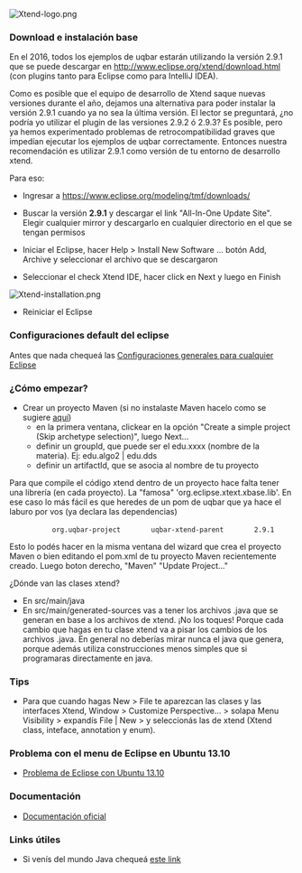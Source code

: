 ![](Xtend-logo.png "Xtend-logo.png")

### Download e instalación base

En el 2016, todos los ejemplos de uqbar estarán utilizando la versión 2.9.1 que se puede descargar en <http://www.eclipse.org/xtend/download.html> (con plugins tanto para Eclipse como para IntelliJ IDEA).

Como es posible que el equipo de desarrollo de Xtend saque nuevas versiones durante el año, dejamos una alternativa para poder instalar la versión 2.9.1 cuando ya no sea la última versión. El lector se preguntará, ¿no podría yo utilizar el plugin de las versiones 2.9.2 ó 2.9.3? Es posible, pero ya hemos experimentado problemas de retrocompatibilidad graves que impedían ejecutar los ejemplos de uqbar correctamente. Entonces nuestra recomendación es utilizar 2.9.1 como versión de tu entorno de desarrollo xtend.

Para eso:

-   Ingresar a <https://www.eclipse.org/modeling/tmf/downloads/>

<!-- -->

-   Buscar la versión **2.9.1** y descargar el link "All-In-One Update Site". Elegir cualquier mirror y descargarlo en cualquier directorio en el que se tengan permisos

<!-- -->

-   Iniciar el Eclipse, hacer Help &gt; Install New Software ... botón Add, Archive y seleccionar el archivo que se descargaron

<!-- -->

-   Seleccionar el check Xtend IDE, hacer click en Next y luego en Finish

![](Xtend-installation.png "Xtend-installation.png")

-   Reiniciar el Eclipse

### Configuraciones default del eclipse

Antes que nada chequeá las [Configuraciones generales para cualquier Eclipse](configuraciones-generales-para-cualquier-eclipse.md)

### ¿Cómo empezar?

-   Crear un proyecto Maven (si no instalaste Maven hacelo como se sugiere [aquí](http://uqbar-wiki.org/index.php?title=Gu%C3%ADa_de_Instalaci%C3%B3n_de_Maven))
    -   en la primera ventana, clickear en la opción "Create a simple project (Skip archetype selection)", luego Next...
    -   definir un groupId, que puede ser el edu.xxxx (nombre de la materia). Ej: edu.algo2 | edu.dds
    -   definir un artifactId, que se asocia al nombre de tu proyecto

Para que compile el código xtend dentro de un proyecto hace falta tener una librería (en cada proyecto). La "famosa" 'org.eclipse.xtext.xbase.lib'. En ese caso lo más fácil es que heredes de un pom de uqbar que ya hace el laburo por vos (ya declara las dependencias)

`   `<parent>
`       `<groupId>`org.uqbar-project`</groupId>
`       `<artifactId>`uqbar-xtend-parent`</artifactId>
`       `<version>`2.9.1`</version>
`   `</parent>

Esto lo podés hacer en la misma ventana del wizard que crea el proyecto Maven o bien editando el pom.xml de tu proyecto Maven recientemente creado. Luego boton derecho, "Maven" "Update Project..."

¿Dónde van las clases xtend?

-   En src/main/java
-   En src/main/generated-sources vas a tener los archivos .java que se generan en base a los archivos de xtend. ¡No los toques! Porque cada cambio que hagas en tu clase xtend va a pisar los cambios de los archivos .java. En general no deberías mirar nunca el java que genera, porque además utiliza construcciones menos simples que si programaras directamente en java.

### Tips

-   Para que cuando hagas New &gt; File te aparezcan las clases y las interfaces Xtend, Window &gt; Customize Perspective... &gt; solapa Menu Visibility &gt; expandís File | New &gt; y seleccionás las de xtend (Xtend class, inteface, annotation y enum).

### Problema con el menu de Eclipse en Ubuntu 13.10

-   [Problema de Eclipse con Ubuntu 13.10](http://uqbar-wiki.org/index.php?title=Problema_de_Eclipse_con_Ubuntu_13.10)

### Documentación

-   [Documentación oficial](http://www.eclipse.org/xtend/documentation.html)

### Links útiles

-   Si venís del mundo Java chequeá [este link](http://jnario.org/org/jnario/jnario/documentation/20FactsAboutXtendSpec.html)

